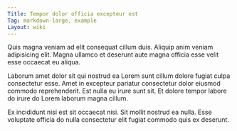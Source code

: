 ```yaml
---
Title: Tempor dolor officia excepteur est
Tag: markdown-large, example
Layout: wiki
---
```

Quis magna veniam ad elit consequat cillum duis. Aliquip anim veniam adipisicing elit. Magna ullamco et deserunt aute magna officia esse velit esse occaecat eu aliqua.

Laborum amet dolor sit qui nostrud ea Lorem sunt cillum dolore fugiat culpa consectetur esse. Amet in excepteur pariatur consectetur dolor eiusmod commodo reprehenderit. Est nulla eu irure sunt sit. Et dolore tempor labore do irure do Lorem laborum magna cillum.

Ex incididunt nisi est sit occaecat nisi. Sit mollit nostrud ea nulla. Esse voluptate officia do nulla consectetur elit fugiat commodo quis ex deserunt.